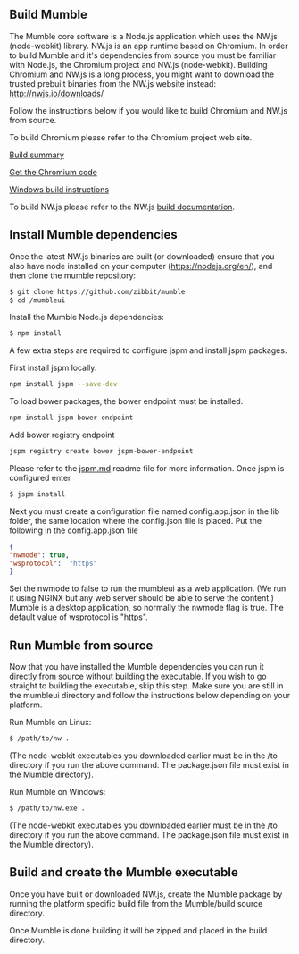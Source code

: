 Build Mumble
--------------

The Mumble core software is a Node.js application which uses the NW.js (node-webkit) library. NW.js is an app runtime based on Chromium. In order to build Mumble and it's dependencies from source you must be familiar with Node.js, the Chromium project and NW.js (node-webkit). Building Chromium and NW.js is a long process, you might want to download the trusted prebuilt binaries from the NW.js website instead: http://nwjs.io/downloads/

Follow the instructions below if you would like to build Chromium and NW.js from source.

To build Chromium please refer to the Chromium project web site.

[Build summary](https://www.chromium.org/nativeclient/how-tos/build-tcb)

[Get the Chromium code](http://www.chromium.org/developers/how-tos/get-the-code)

[Windows build instructions](https://chromium.googlesource.com/chromium/src/+/master/docs/windows_build_instructions.md)

To build NW.js please refer to the NW.js [build documentation](http://docs.nwjs.io/en/latest/For%20Developers/Building%20NW.js/).


Install Mumble dependencies
------------------------

Once the latest NW.js binaries are built (or downloaded) ensure that you also have node installed on your computer (https://nodejs.org/en/), and then clone the mumble repository:  

```bash
$ git clone https://github.com/zibbit/mumble
$ cd /mumbleui
```
Install the Mumble Node.js dependencies:  
```bash
$ npm install
```
A few extra steps are required to configure jspm and install jspm packages.

First install jspm locally.
```bash
npm install jspm --save-dev
```

To load bower packages, the bower endpoint must be installed.
```bash
npm install jspm-bower-endpoint
```

Add bower registry endpoint
```bash
jspm registry create bower jspm-bower-endpoint
```

Please refer to the [jspm.md](jspm.md) readme file for more information.
Once jspm is configured enter
```bash
$ jspm install
```
Next you must create a configuration file named config.app.json in the lib folder, the same location where the config.json file is placed.
Put the following in the config.app.json file
```json
{
"nwmode": true,
"wsprotocol":  "https"
}
```

Set the nwmode to false to run the mumbleui as a web application. (We run it using NGINX but any web server should be able to serve the content.) Mumble is a desktop application, so normally the nwmode flag is true.
The default value of wsprotocol is "https".

Run Mumble from source
------------------------

Now that you have installed the Mumble dependencies you can run it directly from source without building the executable. If you wish to go straight to building the executable, skip this step. Make sure you are still in the mumbleui directory and follow the instructions below depending on your platform.

Run Mumble on Linux:  
```bash
$ /path/to/nw .
```
(The node-webkit executables you downloaded earlier must be in the /to directory if you run the above command. The package.json file must exist in the Mumble directory).

Run Mumble on Windows:  
```bash
$ /path/to/nw.exe .
```
(The node-webkit executables you downloaded earlier must be in the /to directory if you run the above command. The package.json file must exist in the Mumble directory).



Build and create the Mumble executable
-----------------------------------------

Once you have built or downloaded NW.js, create the Mumble package by running the platform specific build file from the Mumble/build source directory.



Once Mumble is done building it will be zipped and placed in the build directory. 

